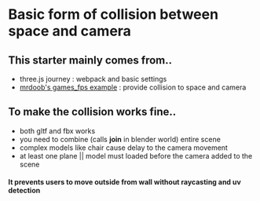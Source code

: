 # Basic form of collision between space and camera

## This starter mainly comes from..
- three.js journey : webpack and basic settings
- [mrdoob's games_fps example](https://github.com/mrdoob/three.js/blob/master/examples/games_fps.html) : provide collision to space and camera

## To make the collision works fine..
- both gltf and fbx works
- you need to combine (calls **join** in blender world) entire scene
- complex models like chair cause delay to the camera movement
- at least one plane || model must loaded before the camera added to the scene

#### It prevents users to move outside from wall without raycasting and uv detection